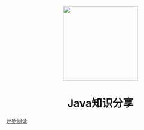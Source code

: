 <p align="center">
<img src="https://gimg2.baidu.com/image_search/src=http%3A%2F%2Fc-ssl.duitang.com%2Fuploads%2Fitem%2F202002%2F24%2F20200224134847_zjjhm.jpeg&refer=http%3A%2F%2Fc-ssl.duitang.com&app=2002&size=f9999,10000&q=a80&n=0&g=0n&fmt=jpeg?sec=1638952990&t=2983552eb6dedc0ae05c9372b17a9c60" width="200" height="200"/>
</p>
<h1 align="center">Java知识分享</h1>


[开始阅读](#Java知识分享)




